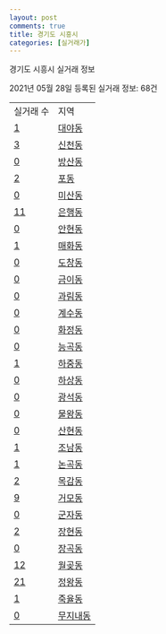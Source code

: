 ```yaml
---
layout: post
comments: true
title: 경기도 시흥시
categories: [실거래가]
---
```


경기도 시흥시 실거래 정보

2021년 05월 28일 등록된 실거래 정보: 68건


<table>
  <tr>
    <td>실거래 수</td>
    <td>지역</td>
  </tr>

  
  <tr>
    <td><a href="4139010100.html">1</a></td>
    <td><a href="4139010100.html">대야동</a></td>
  </tr>
    

  <tr>
    <td><a href="4139010200.html">3</a></td>
    <td><a href="4139010200.html">신천동</a></td>
  </tr>
    

  <tr>
    <td><a href="4139010300.html">0</a></td>
    <td><a href="4139010300.html">방산동</a></td>
  </tr>
    

  <tr>
    <td><a href="4139010400.html">2</a></td>
    <td><a href="4139010400.html">포동</a></td>
  </tr>
    

  <tr>
    <td><a href="4139010500.html">0</a></td>
    <td><a href="4139010500.html">미산동</a></td>
  </tr>
    

  <tr>
    <td><a href="4139010600.html">11</a></td>
    <td><a href="4139010600.html">은행동</a></td>
  </tr>
    

  <tr>
    <td><a href="4139010700.html">0</a></td>
    <td><a href="4139010700.html">안현동</a></td>
  </tr>
    

  <tr>
    <td><a href="4139010800.html">1</a></td>
    <td><a href="4139010800.html">매화동</a></td>
  </tr>
    

  <tr>
    <td><a href="4139010900.html">0</a></td>
    <td><a href="4139010900.html">도창동</a></td>
  </tr>
    

  <tr>
    <td><a href="4139011000.html">0</a></td>
    <td><a href="4139011000.html">금이동</a></td>
  </tr>
    

  <tr>
    <td><a href="4139011200.html">0</a></td>
    <td><a href="4139011200.html">과림동</a></td>
  </tr>
    

  <tr>
    <td><a href="4139011300.html">0</a></td>
    <td><a href="4139011300.html">계수동</a></td>
  </tr>
    

  <tr>
    <td><a href="4139011700.html">0</a></td>
    <td><a href="4139011700.html">화정동</a></td>
  </tr>
    

  <tr>
    <td><a href="4139011800.html">0</a></td>
    <td><a href="4139011800.html">능곡동</a></td>
  </tr>
    

  <tr>
    <td><a href="4139011900.html">1</a></td>
    <td><a href="4139011900.html">하중동</a></td>
  </tr>
    

  <tr>
    <td><a href="4139012000.html">0</a></td>
    <td><a href="4139012000.html">하상동</a></td>
  </tr>
    

  <tr>
    <td><a href="4139012100.html">0</a></td>
    <td><a href="4139012100.html">광석동</a></td>
  </tr>
    

  <tr>
    <td><a href="4139012200.html">0</a></td>
    <td><a href="4139012200.html">물왕동</a></td>
  </tr>
    

  <tr>
    <td><a href="4139012300.html">0</a></td>
    <td><a href="4139012300.html">산현동</a></td>
  </tr>
    

  <tr>
    <td><a href="4139012400.html">1</a></td>
    <td><a href="4139012400.html">조남동</a></td>
  </tr>
    

  <tr>
    <td><a href="4139012500.html">1</a></td>
    <td><a href="4139012500.html">논곡동</a></td>
  </tr>
    

  <tr>
    <td><a href="4139012600.html">2</a></td>
    <td><a href="4139012600.html">목감동</a></td>
  </tr>
    

  <tr>
    <td><a href="4139012700.html">9</a></td>
    <td><a href="4139012700.html">거모동</a></td>
  </tr>
    

  <tr>
    <td><a href="4139012800.html">0</a></td>
    <td><a href="4139012800.html">군자동</a></td>
  </tr>
    

  <tr>
    <td><a href="4139012900.html">2</a></td>
    <td><a href="4139012900.html">장현동</a></td>
  </tr>
    

  <tr>
    <td><a href="4139013000.html">0</a></td>
    <td><a href="4139013000.html">장곡동</a></td>
  </tr>
    

  <tr>
    <td><a href="4139013100.html">12</a></td>
    <td><a href="4139013100.html">월곶동</a></td>
  </tr>
    

  <tr>
    <td><a href="4139013200.html">21</a></td>
    <td><a href="4139013200.html">정왕동</a></td>
  </tr>
    

  <tr>
    <td><a href="4139013300.html">1</a></td>
    <td><a href="4139013300.html">죽율동</a></td>
  </tr>
    

  <tr>
    <td><a href="4139013400.html">0</a></td>
    <td><a href="4139013400.html">무지내동</a></td>
  </tr>
    


</table>
    